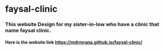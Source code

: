# faysal-clinic
### This website Design for my sister-in-low who have a clinic that name faysal clinic.
#### Here is the website link https://mdrmrana.github.io/faysal-clinic/
